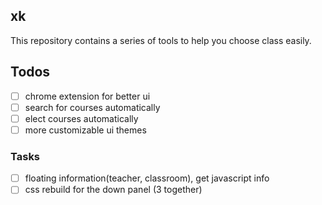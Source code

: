 



## xk

This repository contains a series of tools to help you choose class easily.

## Todos

- [ ] chrome extension for better ui
- [ ] search for courses automatically
- [ ] elect courses automatically
- [ ] more customizable ui themes
 
### Tasks

- [ ] floating information(teacher, classroom), get javascript info
- [ ] css rebuild for the down panel (3 together)
